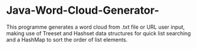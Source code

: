 # Java-Word-Cloud-Generator-
This programme generates a word cloud from .txt file or URL user input, making use of Treeset and Hashset data structures for quick list searching and a HashMap to sort the order of list elements. 
